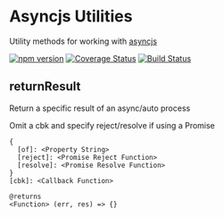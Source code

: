 # Asyncjs Utilities

Utility methods for working with [asyncjs](http://caolan.github.io/async/v3/)

[![npm version](https://badge.fury.io/js/asyncjs-util.svg)](https://badge.fury.io/js/asyncjs-util)
[![Coverage Status](https://coveralls.io/repos/github/alexbosworth/asyncjs-util/badge.svg?branch=master)](https://coveralls.io/github/alexbosworth/asyncjs-util?branch=master)
[![Build Status](https://travis-ci.org/alexbosworth/asyncjs-util.svg?branch=master)](https://travis-ci.org/alexbosworth/asyncjs-util)

## returnResult

Return a specific result of an async/auto process

Omit a cbk and specify reject/resolve if using a Promise

    {
      [of]: <Property String>
      [reject]: <Promise Reject Function>
      [resolve]: <Promise Resolve Function>
    }
    [cbk]: <Callback Function>

    @returns
    <Function> (err, res) => {}
